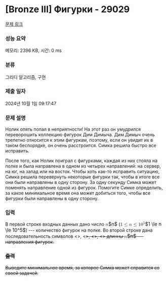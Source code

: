 # [Bronze III] Фигурки - 29029 

[문제 링크](https://www.acmicpc.net/problem/29029) 

### 성능 요약

메모리: 2396 KB, 시간: 0 ms

### 분류

그리디 알고리즘, 구현

### 제출 일자

2024년 10월 1일 09:17:47

### 문제 설명

<p>Нолик опять попал в неприятности! На этот раз он умудрился переворошить коллекцию фигурок Дим Димыча. Дим Димыч очень трепетно относится к этим фигуркам, поэтому, если он увидит их в таком беспорядке, он очень расстроится. Симка решила быстро все исправить.</p>

<p>После того, как Нолик поиграл с фигурками, каждая из них стояла на полке и была направлена в одном из четырех направлений: на сервер, на юг, на запад или на восток. Чтобы хоть как-то исправить ситуацию, Симка решила перевернуть некоторые фигурки так, чтобы в итоге все они были направлены в одну сторону. За одну секунду Симка может поменять направление одной из фигурок. Помогите Симке определить, за какое минимальное время она может добиться того, чтобы все фигурки были направлены в одну сторону.</p>

### 입력 

 <p>В первой строке входных данных дано число <mjx-container class="MathJax" jax="CHTML" style="font-size: 109%; position: relative;"><mjx-math class="MJX-TEX" aria-hidden="true"><mjx-mi class="mjx-i"><mjx-c class="mjx-c1D45B TEX-I"></mjx-c></mjx-mi></mjx-math><mjx-assistive-mml unselectable="on" display="inline"><math xmlns="http://www.w3.org/1998/Math/MathML"><mi>n</mi></math></mjx-assistive-mml><span aria-hidden="true" class="no-mathjax mjx-copytext">$n$</span></mjx-container> (<mjx-container class="MathJax" jax="CHTML" style="font-size: 109%; position: relative;"><mjx-math class="MJX-TEX" aria-hidden="true"><mjx-mn class="mjx-n"><mjx-c class="mjx-c31"></mjx-c></mjx-mn><mjx-mo class="mjx-n" space="4"><mjx-c class="mjx-c2264"></mjx-c></mjx-mo><mjx-mi class="mjx-i" space="4"><mjx-c class="mjx-c1D45B TEX-I"></mjx-c></mjx-mi><mjx-mo class="mjx-n" space="4"><mjx-c class="mjx-c2264"></mjx-c></mjx-mo><mjx-msup space="4"><mjx-mn class="mjx-n"><mjx-c class="mjx-c31"></mjx-c><mjx-c class="mjx-c30"></mjx-c></mjx-mn><mjx-script style="vertical-align: 0.393em;"><mjx-mn class="mjx-n" size="s"><mjx-c class="mjx-c35"></mjx-c></mjx-mn></mjx-script></mjx-msup></mjx-math><mjx-assistive-mml unselectable="on" display="inline"><math xmlns="http://www.w3.org/1998/Math/MathML"><mn>1</mn><mo>≤</mo><mi>n</mi><mo>≤</mo><msup><mn>10</mn><mn>5</mn></msup></math></mjx-assistive-mml><span aria-hidden="true" class="no-mathjax mjx-copytext">$1 \le n \le 10^5$</span></mjx-container>) --- количество фигурок на полке. Во второй строке дана последовательность символов <<N>>, <<S>>, <<W>>, <<E>> длинны <mjx-container class="MathJax" jax="CHTML" style="font-size: 109%; position: relative;"><mjx-math class="MJX-TEX" aria-hidden="true"><mjx-mi class="mjx-i"><mjx-c class="mjx-c1D45B TEX-I"></mjx-c></mjx-mi></mjx-math><mjx-assistive-mml unselectable="on" display="inline"><math xmlns="http://www.w3.org/1998/Math/MathML"><mi>n</mi></math></mjx-assistive-mml><span aria-hidden="true" class="no-mathjax mjx-copytext">$n$</span></mjx-container> --- направления фигурок.</p>

### 출력 

 <p>Выведите минимальное время, за которое Симка может справится со своей задачей.</p>

